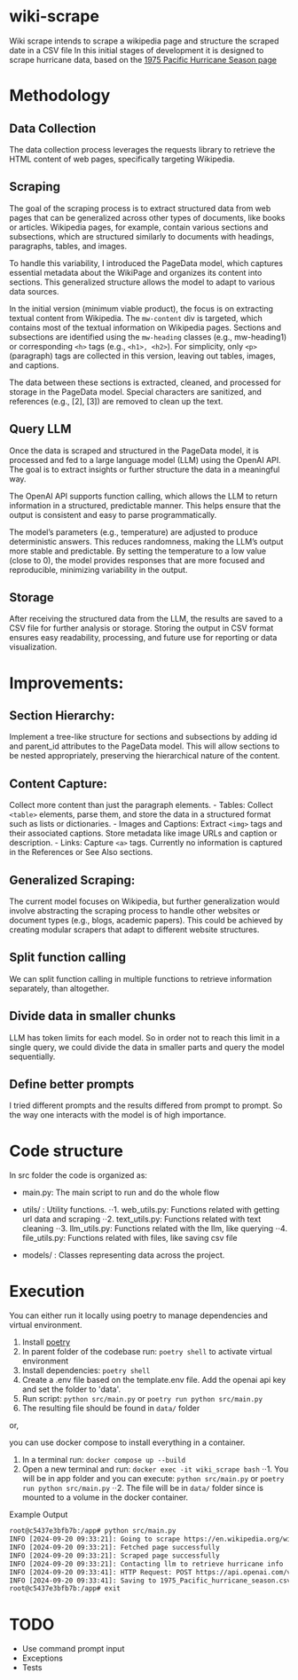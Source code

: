 # wiki-scrape
Wiki scrape intends to scrape a wikipedia page and structure the scraped date in a CSV file
In this initial stages of development it is designed to scrape hurricane data, based on the 
[1975 Pacific Hurricane Season page](https://en.wikipedia.org/wiki/1975_Pacific_hurricane_season)

# Methodology
## Data Collection
The data collection process leverages the requests library to retrieve the HTML content of web pages, specifically targeting Wikipedia.

## Scraping
The goal of the scraping process is to extract structured data from web pages that can be generalized across other types of documents, like books or articles. Wikipedia pages, for example, contain various sections and subsections, which are structured similarly to documents with headings, paragraphs, tables, and images.

To handle this variability, I introduced the PageData model, which captures essential metadata about the WikiPage and organizes its content into sections. This generalized structure allows the model to adapt to various data sources.

In the initial version (minimum viable product), the focus is on extracting textual content from Wikipedia. The `mw-content` div is targeted, which contains most of the textual information on Wikipedia pages. Sections and subsections are identified using the `mw-heading` classes (e.g., mw-heading1) or corresponding `<h>` tags (e.g., `<h1>, <h2>`). For simplicity, only `<p>` (paragraph) tags are collected in this version, leaving out tables, images, and captions.

The data between these sections is extracted, cleaned, and processed for storage in the PageData model. Special characters are sanitized, and references (e.g., [2], [3]) are removed to clean up the text.

## Query LLM
Once the data is scraped and structured in the PageData model, it is processed and fed to a large language model (LLM) using the OpenAI API. The goal is to extract insights or further structure the data in a meaningful way.

The OpenAI API supports function calling, which allows the LLM to return information in a structured, predictable manner. This helps ensure that the output is consistent and easy to parse programmatically.

The model’s parameters (e.g., temperature) are adjusted to produce deterministic answers. This reduces randomness, making the LLM’s output more stable and predictable. By setting the temperature to a low value (close to 0), the model provides responses that are more focused and reproducible, minimizing variability in the output.

## Storage
After receiving the structured data from the LLM, the results are saved to a CSV file for further analysis or storage. Storing the output in CSV format ensures easy readability, processing, and future use for reporting or data visualization.

# Improvements:
## Section Hierarchy:
Implement a tree-like structure for sections and subsections by adding id and parent_id attributes to the PageData model. This will allow sections to be nested appropriately, preserving the hierarchical nature of the content.
    
## Content Capture:
Collect more content than just the paragraph elements.
    - Tables: Collect `<table>` elements, parse them, and store the data in a structured format such as lists or dictionaries.
    - Images and Captions: Extract `<img>` tags and their associated captions. Store metadata like image URLs and caption or description.
    - Links: Capture `<a>` tags. Currently no information is captured in the References or See Also sections.
    
## Generalized Scraping:
The current model focuses on Wikipedia, but further generalization would involve abstracting the scraping process to handle other websites or document types (e.g., blogs, academic papers). This could be achieved by creating modular scrapers that adapt to different website structures.

## Split function calling 
We can split function calling in multiple functions to retrieve information separately, than altogether.

## Divide data in smaller chunks
LLM has token limits for each model. So in order not to reach this limit in a single query, we could divide the data in smaller parts and query the model sequentially.

## Define better prompts
I tried different prompts and the results differed from prompt to prompt. So the way one interacts with the model is of high importance.

# Code structure
In src folder the code is organized as:

- main.py: The main script to run and do the whole flow
- utils/ : Utility functions.
⋅⋅1. web_utils.py: Functions related with getting url data and scraping
⋅⋅2. text_utils.py: Functions related with text cleaning
⋅⋅3. llm_utils.py: Functions related with the llm, like querying
⋅⋅4. file_utils.py: Functions related with files, like saving csv file

- models/ : Classes representing data across the project. 

# Execution
You can either run it locally using poetry to manage dependencies and virtual environment.

1. Install [poetry](https://python-poetry.org/docs/)
2. In parent folder of the codebase run: `poetry shell` to activate virtual environment
3. Install dependencies: `poetry shell`
4. Create a .env file based on the template.env file. Add the openai api key and set the folder to 'data'.
5. Run script: `python src/main.py` or `poetry run python src/main.py`
6. The resulting file should be found in `data/` folder

or,

you can use docker compose to install everything in a container.

1. In a terminal run: `docker compose up --build`
2. Open a new terminal and run: `docker exec -it wiki_scrape bash`
⋅⋅1. You will be in app folder and you can execute: `python src/main.py` or `poetry run python src/main.py`
⋅⋅2. The file will be in `data/` folder since is mounted to a volume in the docker container.

Example Output
```bash
root@c5437e3bfb7b:/app# python src/main.py 
INFO [2024-09-20 09:33:21]: Going to scrape https://en.wikipedia.org/wiki/1975_Pacific_hurricane_season
INFO [2024-09-20 09:33:21]: Fetched page successfully
INFO [2024-09-20 09:33:21]: Scraped page successfully
INFO [2024-09-20 09:33:21]: Contacting llm to retrieve hurricane info
INFO [2024-09-20 09:33:41]: HTTP Request: POST https://api.openai.com/v1/chat/completions "HTTP/1.1 200 OK"
INFO [2024-09-20 09:33:41]: Saving to 1975_Pacific_hurricane_season.csv
root@c5437e3bfb7b:/app# exit
```

# TODO
- Use command prompt input
- Exceptions
- Tests